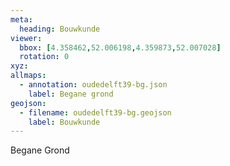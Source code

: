 ```yaml
---
meta:
  heading: Bouwkunde
viewer:
  bbox: [4.358462,52.006198,4.359873,52.007028]
  rotation: 0
xyz:
allmaps:
  - annotation: oudedelft39-bg.json
    label: Begane grond
geojson:
  - filename: oudedelft39-bg.geojson
    label: Bouwkunde
---
```

Begane Grond